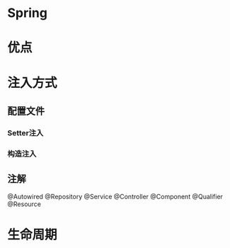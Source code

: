 # Spring

# 优点

# 注入方式

## 配置文件

### Setter注入

### 构造注入

## 注解

@Autowired
@Repository
@Service
@Controller
@Component
@Qualifier
@Resource



# 生命周期

